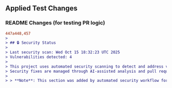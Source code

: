 ## Applied Test Changes

### README Changes (for testing PR logic)
```diff
447a448,457
> 
> ## 🔒 Security Status
> 
> Last security scan: Wed Oct 15 18:32:23 UTC 2025
> Vulnerabilities detected: 4
> 
> This project uses automated security scanning to detect and address vulnerabilities.
> Security fixes are managed through AI-assisted analysis and pull requests.
> 
> > **Note**: This section was added by automated security workflow for testing PR logic.
```
